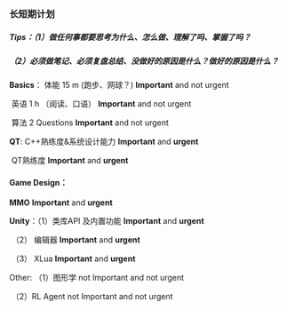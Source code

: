 ### 长短期计划

##### Tips：（1）做任何事都要思考为什么、怎么做、理解了吗、掌握了吗？

##### 		   （2）必须做笔记、必须复盘总结、没做好的原因是什么？做好的原因是什么？



**Basics**： 体能 	15 m (跑步、网球？)   **Important** and not urgent

​				英语	 1 h  （阅读、口语）    **Important** and not urgent

​				算法	 2 Questions				 **Important** and not urgent



**QT**:          C++熟练度&系统设计能力	   **Important** and **urgent**

​				QT熟练度								   **Important** and **urgent**



#### **Game Design：**    

 **MMO**			  		  							    **Important** and  **urgent**

 **Unity**：（1）类库API 及内置功能		 **Important** and  **urgent**

​			   （2） 编辑器							   **Important** and  **urgent**

​			   （3） XLua								  **Important** and  **urgent**



 Other:  （1）图形学							    not Important and not urgent

​			   （2）RL Agent						   not Important and not urgent


